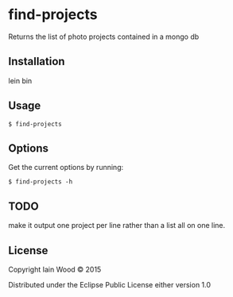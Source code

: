 # find-projects

Returns the list of photo projects contained in a mongo db

## Installation

lein bin

## Usage

    $ find-projects

## Options

Get the current options by running:

    $ find-projects -h 
    
## TODO

make it output one project per line rather than a list all on one line.

## License

Copyright Iain Wood © 2015

Distributed under the Eclipse Public License either version 1.0
